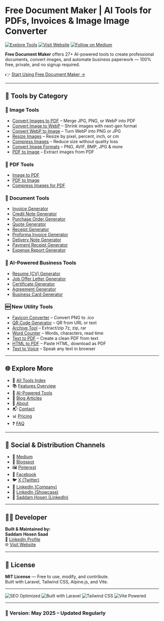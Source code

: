 # Free Document Maker | AI Tools for PDFs, Invoices & Image Image Converter

[![Explore Tools](https://img.shields.io/badge/Explore-Tools-blue)](https://www.freedocumentmaker.com/tools)
[![Visit Website](https://img.shields.io/badge/Visit-Website-green)](https://www.freedocumentmaker.com)
[![Follow on Medium](https://img.shields.io/badge/Medium-Blog-black)](https://freedocumentmaker.medium.com)

**Free Document Maker** offers 27+ AI-powered tools to create professional documents, convert images, and automate business paperwork — 100% free, private, and no signup required.

👉 [Start Using Free Document Maker →](https://www.freedocumentmaker.com)

---

## 🧰 Tools by Category

### 📸 Image Tools
- [Convert Images to PDF](https://www.freedocumentmaker.com/image-to-pdf) – Merge JPG, PNG, or WebP into PDF
- [Convert Image to WebP](https://www.freedocumentmaker.com/image-to-webp) – Shrink images with next-gen format
- [Convert WebP to Image](https://www.freedocumentmaker.com/webp-to-image) – Turn WebP into PNG or JPG
- [Resize Images](https://www.freedocumentmaker.com/resize-images) – Resize by pixel, percent, inch, or cm
- [Compress Images](https://www.freedocumentmaker.com/compress-images) – Reduce size without quality loss
- [Convert Image Formats](https://www.freedocumentmaker.com/convert-images) – PNG, AVIF, BMP, JPG & more
- [PDF to Image](https://www.freedocumentmaker.com/pdf-to-image) – Extract images from PDF

### 🧾 PDF Tools
- [Image to PDF](https://www.freedocumentmaker.com/image-to-pdf)
- [PDF to Image](https://www.freedocumentmaker.com/pdf-to-image)
- [Compress Images for PDF](https://www.freedocumentmaker.com/compress-images)

### 📄 Document Tools
- [Invoice Generator](https://www.freedocumentmaker.com/invoice-generator)
- [Credit Note Generator](https://www.freedocumentmaker.com/credit-note-generator)
- [Purchase Order Generator](https://www.freedocumentmaker.com/purchase-order-generator)
- [Quote Generator](https://www.freedocumentmaker.com/quote-generator)
- [Receipt Generator](https://www.freedocumentmaker.com/receipt-generator)
- [Proforma Invoice Generator](https://www.freedocumentmaker.com/proforma-invoice-generator)
- [Delivery Note Generator](https://www.freedocumentmaker.com/delivery-note-generator)
- [Payment Receipt Generator](https://www.freedocumentmaker.com/payment-receipt-generator)
- [Expense Report Generator](https://www.freedocumentmaker.com/expense-report-generator)

### 🧠 AI-Powered Business Tools
- [Resume (CV) Generator](https://www.freedocumentmaker.com/cv-generator)
- [Job Offer Letter Generator](https://www.freedocumentmaker.com/job-offer-letter-generator)
- [Certificate Generator](https://www.freedocumentmaker.com/certificate-generator)
- [Agreement Generator](https://www.freedocumentmaker.com/agreement-generator)
- [Business Card Generator](https://www.freedocumentmaker.com/business-card-generator)

### 🆕 New Utility Tools
- [Favicon Converter](https://www.freedocumentmaker.com/favicon-converter) – Convert PNG to .ico
- [QR Code Generator](https://www.freedocumentmaker.com/qr-code-generator) – QR from URL or text
- [Archive Tool](https://www.freedocumentmaker.com/archive-tool) – Extract/zip 7z, zip, rar
- [Word Counter](https://www.freedocumentmaker.com/word-counter) – Words, characters, read time
- [Text to PDF](https://www.freedocumentmaker.com/text-to-pdf) – Create a clean PDF from text
- [HTML to PDF](https://www.freedocumentmaker.com/html-to-pdf) – Paste HTML, download as PDF
- [Text to Voice](https://www.freedocumentmaker.com/text-to-voice) – Speak any text in browser

---

## 🌐 Explore More

- 🔧 [All Tools Index](https://www.freedocumentmaker.com/tools)
- 📚 [Features Overview](https://www.freedocumentmaker.com/features)
- 🤖 [AI-Powered Tools](https://www.freedocumentmaker.com/ai-powered-tools)
- 📖 [Blog Articles](https://www.freedocumentmaker.com/blogs)
- 👤 [About](https://www.freedocumentmaker.com/about)
- 📬 [Contact](https://www.freedocumentmaker.com/contact)
- 📊 [Pricing](https://www.freedocumentmaker.com/pricing)
- ❓ [FAQ](https://www.freedocumentmaker.com/faq)

---

## 🔗 Social & Distribution Channels

- 📰 [Medium](https://freedocumentmaker.medium.com)
- 📌 [Blogspot](https://freedocumentmaker.blogspot.com)
- 🖼️ [Pinterest](https://www.pinterest.com/freedocumentmaker)
- 📘 [Facebook](https://www.facebook.com/freedocumentmaker)
- 🐦 [X (Twitter)](https://x.com/saadkhan112233)
- 🔗 [LinkedIn (Company)](https://www.linkedin.com/company/free-document-maker/)
- 🔗 [LinkedIn (Showcase)](https://www.linkedin.com/showcase/free-document-maker-online)
- 👤 [Saddam Hosen (LinkedIn)](https://www.linkedin.com/in/saddamhosensaad/)

---

## 👨‍💻 Developer

**Built & Maintained by:**  
**Saddam Hosen Saad**  
🔗 [LinkedIn Profile](https://www.linkedin.com/in/saddamhosensaad)  
🌐 [Visit Website](https://www.freedocumentmaker.com)

---

## 📄 License

**MIT License** — Free to use, modify, and contribute.  
Built with Laravel, Tailwind CSS, Alpine.js, and Vite.

---

![SEO Optimized](https://img.shields.io/badge/SEO-Optimized-brightgreen)
![Built with Laravel](https://img.shields.io/badge/Built%20With-Laravel-red)
![Tailwind CSS](https://img.shields.io/badge/Design-TailwindCSS-blue)
![Vite Powered](https://img.shields.io/badge/Bundler-Vite-yellow)

---

### 📅 Version: May 2025 – Updated Regularly
